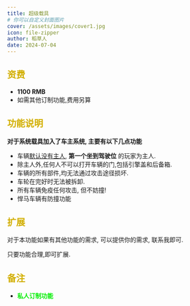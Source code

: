 ```yaml
---
title: 超级载具
# 你可以自定义封面图片
cover: /assets/images/cover1.jpg
icon: file-zipper
author: 稻草人
date: 2024-07-04
---
```


## <font color=#d2af00>资费</font>
- **1100 RMB**
- 如需其他订制功能,费用另算

## <font color=#d2af00>功能说明</font>

**对于系统载具加入了车主系统, 主要有以下几点功能**
- 车辆<u>默认没有主人</u>, **第一个坐到驾驶位** 的玩家为主人.
- 除主人外,任何人不可以打开车辆的门,包括引擎盖和后备箱.
- 车辆的所有部件,均无法通过攻击途径损坏.
- 车轮在完好时无法被拆卸.
- 所有车辆免疫任何攻击, 但不妨撞!
- 悍马车辆有防撞功能

## <font color=#d2af00>扩展</font>
对于本功能如果有其他功能的需求, 可以提供你的需求, 联系我即可.

只要功能合理,即可扩展.

## <font color=#d2af00>备注</font>
- **<font color=#Green>私人订制功能</font>**